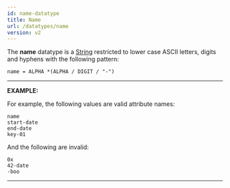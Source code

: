 ```yaml
---
id: name-datatype
title: Name
url: /datatypes/name
version: v2
---
```


The **name** datatype is a [String](/datatypes/string) restricted to lower
case ASCII letters, digits and hyphens with the following pattern:

```abnf
name = ALPHA *(ALPHA / DIGIT / "-")
```

***
**EXAMPLE:**

For example, the following values are valid attribute names:

```
name
start-date
end-date
key-01
```

And the following are invalid:

```
0x
42-date
-boo
```
***
